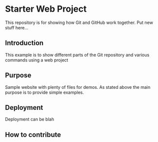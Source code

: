 # Starter Web Project

This repository is for showing how Git and GitHub work together. Put new stuff here...

## Introduction
This example is to show different parts of the Git repository and various commands using a web project

## Purpose

Sample website with plenty of files for demos. As stated above the main purpose is to provide simple examples.

## Deployment
Deployment can be blah

## How to contribute

